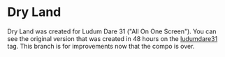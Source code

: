 Dry Land
========

Dry Land was created for Ludum Dare 31 ("All On One Screen"). You can see the original version that was created in 48 hours on the [ludumdare31](https://github.com/alexking/dry-land/tree/ludumdare31) tag. This branch is for improvements now that the compo is over.  

